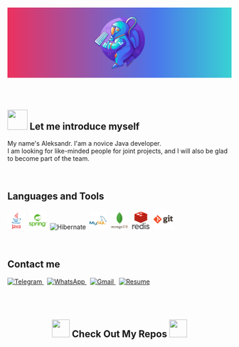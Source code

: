 <div align="center">
<h1><img src="https://github.com/thisisvillegas/BigCommerceDevsCommunityImages/blob/main/SpaceMan.png"/></h1>
</div>
<br>

<div align="left">
<h2>
<img src="https://cdn-icons-png.flaticon.com/512/2922/2922510.png" width="45" height="45"/>
Let me introduce myself
</h2>
My name's Aleksandr. I'am a novice Java developer.
<br>
I am looking for like-minded people for joint projects, and I will also be glad to become part of the team.
</div>
<br><br>

<div align="left">
<h2>
Languages and Tools
</h2>
  <img src="https://github.com/devicons/devicon/blob/master/icons/java/java-original-wordmark.svg" title="Java" alt="Java" width="40" height="40"/>&nbsp;
  <img src="https://github.com/devicons/devicon/blob/master/icons/spring/spring-original-wordmark.svg" title="Spring" alt="Spring" width="40" height="40"/>&nbsp;
  <img src="https://github.com/leungwensen/svg-icon/blob/master/dist/svg/logos/hibernate.svg" title="Hibernate"  alt="Hibernate" width="30" height="30"/>&nbsp;
  <img src="https://github.com/devicons/devicon/blob/master/icons/mysql/mysql-original-wordmark.svg" title="MySQL"  alt="MySQL" width="40" height="40"/>&nbsp;
  <img src="https://github.com/devicons/devicon/blob/master/icons/mongodb/mongodb-original-wordmark.svg" title="MongoDB"  alt="MongoDB" width="40" height="40"/>&nbsp;
  <img src="https://github.com/devicons/devicon/blob/master/icons/redis/redis-original-wordmark.svg" title="Redis"  alt="Redis" width="40" height="40"/>&nbsp;
  <img src="https://github.com/devicons/devicon/blob/master/icons/git/git-original-wordmark.svg" title="Git" **alt="Git" width="45" height="45"/>
</div>
<br><br>

<div align="left">
  <h2>
    Contact me
  </h2>
  <p>
    <a href="https://t.me/alexandr_malakhov">
      <img src="https://cdn.icon-icons.com/icons2/555/PNG/512/telegram_icon-icons.com_53603.png" title="Telegram" alt="Telegram" width="40" height="40"/>
    </a>&nbsp;
    <a href="https://wa.me/qr/FKOVYVKJVCWAK1">
      <img src="https://cdn.icon-icons.com/icons2/1195/PNG/512/1490889687-whats-app_82529.png" title="WhatsApp" alt="WhatsApp" width="43" height="43"/>
    </a>&nbsp;
    <a href="mailto:java.aleksandr@gmail.com">
      <img src="https://cdn.icon-icons.com/icons2/2631/PNG/512/gmail_new_logo_icon_159149.png" title="Gmail" alt="Gmail" width="43" height="43"/>
    </a>&nbsp;
    <a href="https://docs.google.com/document/d/1rRwM59AIrV4GWck2OraXKvhQgsNepBf3VRKG1PwUe4Q/edit?usp=sharing">
      <img src="https://cdn-icons-png.flaticon.com/512/3135/3135715.png" title="Resume" alt="Resume" width="43" height="43"/>
    </a>
  </p> 
</div>
<br><br>

<div align="center">
<h2>
<img src="https://cdn-icons-png.flaticon.com/512/7344/7344840.png" width="40" height="40"/>
Check Out My Repos
<img src="https://cdn-icons-png.flaticon.com/512/7344/7344840.png" width="40" height="40"/>
</h2>
</div>
